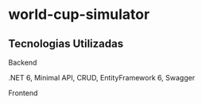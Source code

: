 # world-cup-simulator

## Tecnologias Utilizadas

Backend

.NET 6,
Minimal API,
CRUD,
EntityFramework 6,
Swagger

Frontend

